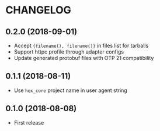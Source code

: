 # CHANGELOG

## 0.2.0 (2018-09-01)

* Accept `{filename(), filename()}` in files list for tarballs
* Support httpc profile through adapter configs
* Update generated protobuf files with OTP 21 compatibility

## 0.1.1 (2018-08-11)

* Use `hex_core` project name in user agent string

## 0.1.0 (2018-08-08)

* First release
